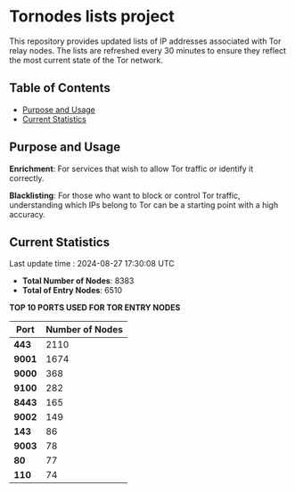 # Tornodes lists project

This repository provides updated lists of IP addresses associated with Tor relay nodes. The lists are refreshed every 30 minutes to ensure they reflect the most current state of the Tor network.

## Table of Contents

- [Purpose and Usage](#purpose-and-usage)
- [Current Statistics](#current-statistics)


## Purpose and Usage

**Enrichment**: For services that wish to allow Tor traffic or identify it correctly.

**Blacklisting**: For those who want to block or control Tor traffic, understanding which IPs belong to Tor can be a starting point with a high accuracy.

## Current Statistics

Last update time : 2024-08-27 17:30:08 UTC

- **Total Number of Nodes**: 8383
- **Total of Entry Nodes**: 6510

**TOP 10 PORTS USED FOR TOR ENTRY NODES**

| **Port** | **Number of Nodes** |
|------|-----------------|
| **443**   | 2110  |
| **9001**   | 1674  |
| **9000**   | 368  |
| **9100**   | 282  |
| **8443**   | 165  |
| **9002**   | 149  |
| **143**   | 86  |
| **9003**   | 78  |
| **80**   | 77  |
| **110**   | 74  |

